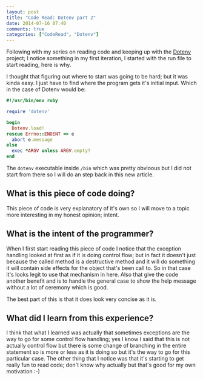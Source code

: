 ```yaml
---
layout: post
title: "Code Read: Dotenv part 2"
date: 2014-07-16 07:40
comments: true
categories: ["CodeRead", "Dotenv"]
---
```


Following with my series on reading code and keeping up with the
[Dotenv](https://github.com/bkeepers/dotenv) project; I notice something in my
first iteration, I started with the run file to start reading, here is why. 

I thought that figuring out where to start was going to be hard; but it was
kinda easy. I just have to find where the program gets it's initial input.
Which in the case of Dotenv would be: 

```ruby
#!/usr/bin/env ruby

require 'dotenv'

begin
  Dotenv.load!
rescue Errno::ENOENT => e
  abort e.message
else
  exec *ARGV unless ARGV.empty?
end
```

The ```dotenv``` executable inside ```/bin``` which was pretty obvioous but
I did not start from there so I will do an step back in this new article.

## What is this piece of code doing?

This piece of code is very explanatory of it's own so I will move to a topic
more interesting in my honest opinion; intent. 

## What is the intent of the programmer?

When I first start reading this piece of code I notice that the exception
handling looked at first as if it is doing control flow; but in fact it doesn't
just because the called method is a destructive method and it will do something
it will contain side effects for the object that's been call to. So in that
case it's looks legit to use that mechanism in here. Also that give the code
another benefit and is to handle the general case to show the help message
without a lot of ceremony which is good. 

The best part of this is that it does look very concise as it is. 

## What did I learn from this experience?

I think that what I learned was actually that sometimes exceptions are the way
to go for some control flow handling; yes I know I said that this is not
actually control flow but there is some change of branching in the entire
statement so is more or less as it is doing so but it's the way to go for this
particular case. The other thing that I notice was that it's starting to get
really fun to read code; don't know why actually but that's good for my own
motivation :-)

